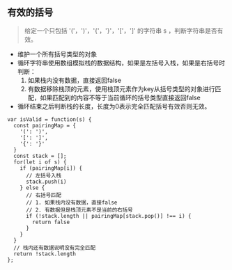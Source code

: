 ## 有效的括号
> 给定一个只包括 '('，')'，'{'，'}'，'['，']' 的字符串 s ，判断字符串是否有效。

- 维护一个所有括号类型的对象
- 循环字符串使用数组模拟栈的数据结构，如果是左括号入栈，如果是右括号时判断：
  1. 如果栈内没有数据，直接返回false
  2. 有数据移除栈顶的元素，使用栈顶元素作为key从括号类型的对象进行匹配，如果匹配到的内容不等于当前循环的括号类型直接返回false
- 循环结束之后判断栈的长度，长度为0表示完全匹配括号有效否则无效。
```
var isValid = function(s) {
  const pairingMap = {
    '(': ')',
    '[': ']',
    '{': '}'
  }
  const stack = [];
  for(let i of s) {
    if (pairingMap[i]) {
      // 左括号入栈
      stack.push(i)
    } else {
      // 右括号匹配
      // 1. 如果栈内没有数据，直接false
      // 2. 有数据但是栈顶元素不是当前的右括号
      if (!stack.length || pairingMap[stack.pop()] !== i) {
        return false
      }
    }
  }
  // 栈内还有数据说明没有完全匹配
  return !stack.length
};
```